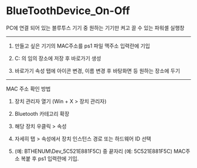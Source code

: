 # BlueToothDevice_On-Off
PC에 연결 되어 있는 블루투스 기기 중 원하는 기기만 켜고 끌 수 있는 파워셸 실행창

---

1. 만들고 싶은 기기의 MAC주소를 ps1 파일 맥주소 입력란에 기입

2. C: 의 임의 장소에 저장 후 바로가기 생성

3. 바로가기 속성 탭에 아이콘 변경, 이름 변경 후 바탕화면 등 원하는 장소에 두기

---

MAC 주소 확인 방법

1. 장치 관리자 열기 (Win + X > 장치 관리자)

2. Bluetooth 카테고리 확장

3. 해당 장치 우클릭 > 속성

4. 자세히 탭 > 속성에서 장치 인스턴스 경로 또는 하드웨어 ID 선택

5. (예: BTHENUM\Dev_5C521E881F5C) 중 끝자리 (예: 5C521E881F5C) MAC주소 복붙 후 ps1 입력란에 기입.

